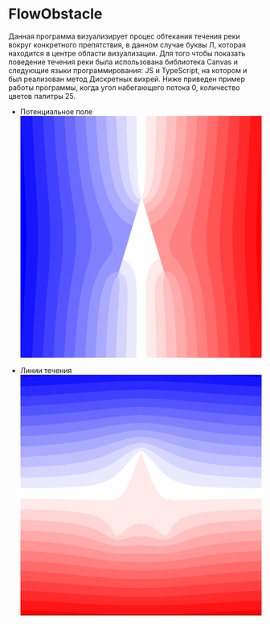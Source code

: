 # FlowObstacle
Данная программа визуализирует процес обтекания течения реки вокруг конкретного препятствия, в данном случае буквы Л, которая находится в центре области визуализации. Для того чтобы показать поведение течения реки была использована библиотека Canvas и следующие языки программирования: JS и TypeScript, на котором и был реализован метод Дискретных вихрей.
Ниже приведен пример работы программы, когда угол набегающего потока 0, количество цветов палитры 25.

+ Потенциальное поле
![Psi](https://github.com/DmitriyLitvin/FlowObstacle/blob/flow/images/fi.PNG)

+ Линии течения
![Fi](https://github.com/DmitriyLitvin/FlowObstacle/blob/flow/images/psi.PNG)

